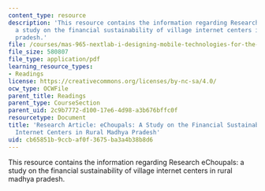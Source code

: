 ```yaml
---
content_type: resource
description: 'This resource contains the information regarding Research eChoupals:
  a study on the financial sustainability of village internet centers in rural madhya
  pradesh.'
file: /courses/mas-965-nextlab-i-designing-mobile-technologies-for-the-next-billion-users-fall-2008/cb65851b9ccbaf0f3675ba3a4b38b8d6_MITMAS_965F08_kumar2004.pdf
file_size: 580807
file_type: application/pdf
learning_resource_types:
- Readings
license: https://creativecommons.org/licenses/by-nc-sa/4.0/
ocw_type: OCWFile
parent_title: Readings
parent_type: CourseSection
parent_uid: 2c9b7772-d100-17e6-4d98-a3b676bffc0f
resourcetype: Document
title: 'Research Article: eChoupals: A Study on the Financial Sustainability of Village
  Internet Centers in Rural Madhya Pradesh'
uid: cb65851b-9ccb-af0f-3675-ba3a4b38b8d6
---
```

This resource contains the information regarding Research eChoupals: a study on the financial sustainability of village internet centers in rural madhya pradesh.